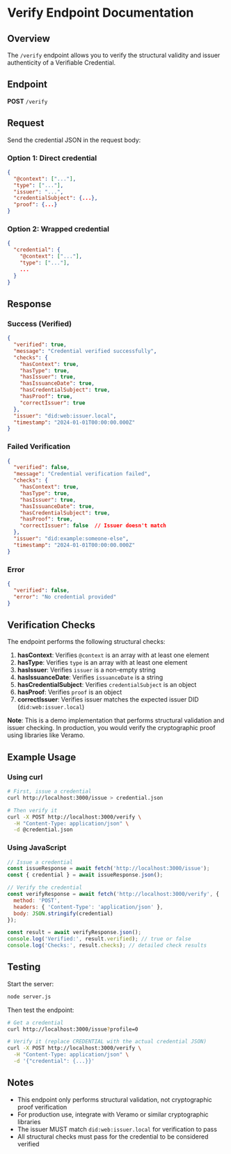 # Verify Endpoint Documentation

## Overview

The `/verify` endpoint allows you to verify the structural validity and issuer authenticity of a Verifiable Credential.

## Endpoint

**POST** `/verify`

## Request

Send the credential JSON in the request body:

### Option 1: Direct credential
```json
{
  "@context": ["..."],
  "type": ["..."],
  "issuer": "...",
  "credentialSubject": {...},
  "proof": {...}
}
```

### Option 2: Wrapped credential
```json
{
  "credential": {
    "@context": ["..."],
    "type": ["..."],
    ...
  }
}
```

## Response

### Success (Verified)
```json
{
  "verified": true,
  "message": "Credential verified successfully",
  "checks": {
    "hasContext": true,
    "hasType": true,
    "hasIssuer": true,
    "hasIssuanceDate": true,
    "hasCredentialSubject": true,
    "hasProof": true,
    "correctIssuer": true
  },
  "issuer": "did:web:issuer.local",
  "timestamp": "2024-01-01T00:00:00.000Z"
}
```

### Failed Verification
```json
{
  "verified": false,
  "message": "Credential verification failed",
  "checks": {
    "hasContext": true,
    "hasType": true,
    "hasIssuer": true,
    "hasIssuanceDate": true,
    "hasCredentialSubject": true,
    "hasProof": true,
    "correctIssuer": false  // Issuer doesn't match
  },
  "issuer": "did:example:someone-else",
  "timestamp": "2024-01-01T00:00:00.000Z"
}
```

### Error
```json
{
  "verified": false,
  "error": "No credential provided"
}
```

## Verification Checks

The endpoint performs the following structural checks:

1. **hasContext**: Verifies `@context` is an array with at least one element
2. **hasType**: Verifies `type` is an array with at least one element
3. **hasIssuer**: Verifies `issuer` is a non-empty string
4. **hasIssuanceDate**: Verifies `issuanceDate` is a string
5. **hasCredentialSubject**: Verifies `credentialSubject` is an object
6. **hasProof**: Verifies `proof` is an object
7. **correctIssuer**: Verifies issuer matches the expected issuer DID (`did:web:issuer.local`)

**Note**: This is a demo implementation that performs structural validation and issuer checking. In production, you would verify the cryptographic proof using libraries like Veramo.

## Example Usage

### Using curl
```bash
# First, issue a credential
curl http://localhost:3000/issue > credential.json

# Then verify it
curl -X POST http://localhost:3000/verify \
  -H "Content-Type: application/json" \
  -d @credential.json
```

### Using JavaScript
```javascript
// Issue a credential
const issueResponse = await fetch('http://localhost:3000/issue');
const { credential } = await issueResponse.json();

// Verify the credential
const verifyResponse = await fetch('http://localhost:3000/verify', {
  method: 'POST',
  headers: { 'Content-Type': 'application/json' },
  body: JSON.stringify(credential)
});

const result = await verifyResponse.json();
console.log('Verified:', result.verified); // true or false
console.log('Checks:', result.checks); // detailed check results
```

## Testing

Start the server:
```bash
node server.js
```

Then test the endpoint:
```bash
# Get a credential
curl http://localhost:3000/issue?profile=0

# Verify it (replace CREDENTIAL with the actual credential JSON)
curl -X POST http://localhost:3000/verify \
  -H "Content-Type: application/json" \
  -d '{"credential": {...}}'
```

## Notes

- This endpoint only performs structural validation, not cryptographic proof verification
- For production use, integrate with Veramo or similar cryptographic libraries
- The issuer MUST match `did:web:issuer.local` for verification to pass
- All structural checks must pass for the credential to be considered verified

